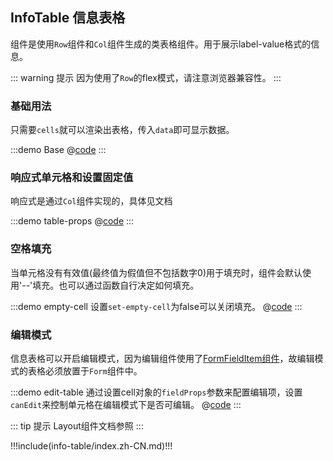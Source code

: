 ## InfoTable 信息表格

组件是使用`Row`组件和`Col`组件生成的类表格组件。用于展示label-value格式的信息。

::: warning 提示
因为使用了`Row`的flex模式，请注意浏览器兼容性。
:::

### 基础用法

只需要`cells`就可以渲染出表格，传入`data`即可显示数据。

:::demo Base
@[code](../.vuepress/demo/info-table/Base.vue)
:::

### 响应式单元格和设置固定值

响应式是通过`Col`组件实现的，具体见文档

:::demo table-props
@[code](../.vuepress/demo/info-table/table-props.vue)
:::

### 空格填充

当单元格没有有效值(最终值为假值但不包括数字0)用于填充时，组件会默认使用'--'填充。也可以通过函数自行决定如何填充。

:::demo empty-cell 设置`set-empty-cell`为false可以关闭填充。
@[code](../.vuepress/demo/data-table/empty-cell.vue)
:::

### 编辑模式

信息表格可以开启编辑模式，因为编辑组件使用了[FormFieldItem组件](./form-field-item)，故编辑模式的表格必须放置于`Form`组件中。

:::demo edit-table 通过设置cell对象的`fieldProps`参数来配置编辑项，设置`canEdit`来控制单元格在编辑模式下是否可编辑。 
@[code](../.vuepress/demo/info-table/edit-table.vue)
:::


::: tip 提示
Layout组件文档参照 <element-link component="Layout"></element-link>
:::


!!!include(info-table/index.zh-CN.md)!!!